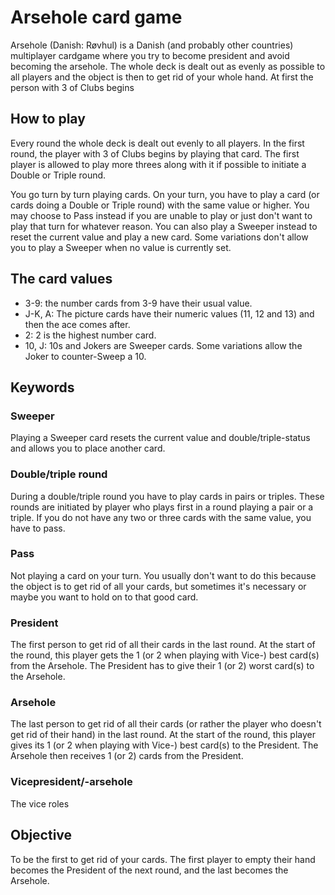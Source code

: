 # Arsehole card game

Arsehole (Danish: Røvhul) is a Danish (and probably other countries) multiplayer cardgame
where you try to become president and avoid becoming the arsehole.
The whole deck is dealt out as evenly as possible to all players and the object is then to get rid of your whole hand.
At first the person with 3 of Clubs begins

## How to play

Every round the whole deck is dealt out evenly to all players. In the first round, the player with 3 of Clubs begins by playing that card.
The first player is allowed to play more threes along with it if possible to initiate a Double or Triple round.

You go turn by turn playing cards. On your turn, you have to play a card (or cards doing a Double or Triple round) with the same value or higher.
You may choose to Pass instead if you are unable to play or just don't want to play that turn for whatever reason.
You can also play a Sweeper instead to reset the current value and play a new card.
Some variations don't allow you to play a Sweeper when no value is currently set.

## The card values

- 3-9: the number cards from 3-9 have their usual value.
- J-K, A: The picture cards have their numeric values (11, 12 and 13) and then the ace comes after.
- 2: 2 is the highest number card.
- 10, J: 10s and Jokers are Sweeper cards. Some variations allow the Joker to counter-Sweep a 10.

## Keywords

### Sweeper

Playing a Sweeper card resets the current value and double/triple-status and allows you to place another card.

### Double/triple round

During a double/triple round you have to play cards in pairs or triples. These rounds are initiated by player who plays first in a round playing a pair or a triple.
If you do not have any two or three cards with the same value, you have to pass.

### Pass

Not playing a card on your turn. You usually don't want to do this because the object is to get rid of all your cards, but sometimes it's necessary or maybe you want to hold on to that good card.

### President

The first person to get rid of all their cards in the last round. At the start of the round, this player gets the 1 (or 2 when playing with Vice-) best card(s) from the Arsehole.
The President has to give their 1 (or 2) worst card(s) to the Arsehole.

### Arsehole

The last person to get rid of all their cards (or rather the player who doesn't get rid of their hand) in the last round.
At the start of the round, this player gives its 1 (or 2 when playing with Vice-) best card(s) to the President. The Arsehole then receives 1 (or 2) cards from the President.

### Vicepresident/-arsehole

The vice roles

## Objective

To be the first to get rid of your cards. The first player to empty their hand becomes the President of the next round, and the last becomes the Arsehole.
